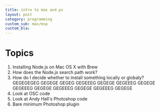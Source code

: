 ```yaml
---
title: intro to max and ps
layout: post
category: programming
custom_sub: max/msp
custom_bla:
---
```

# Topics

1. Installing Node.js on Mac OS X with Brew
1. How does the Node.js search path work?
1. How do I decide whether to install something locally or globaly? GEGEGEGEG GEGEGE GEGEG GEGEEEG GEGEGE GEGEEEG GEGEGE GEGEEEG GEGEGE GEGEEEG GEGEGE GEGEEEG GEGEGE
1. Look at OSC code
1. Look at Andy Hall's Photoshop code
1. Bare minimum Photoshop plugin

